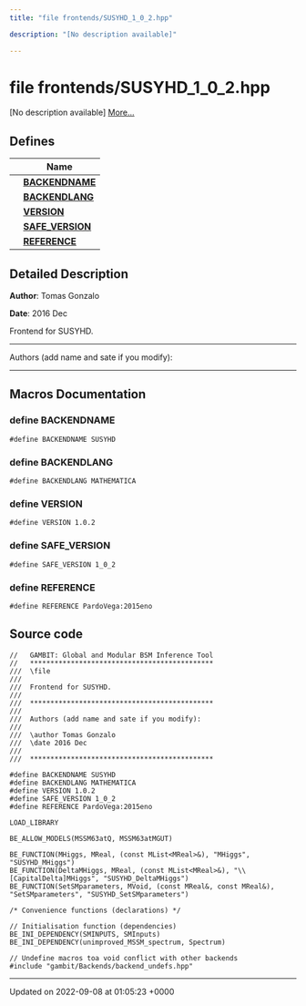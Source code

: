 ```yaml
---
title: "file frontends/SUSYHD_1_0_2.hpp"

description: "[No description available]"

---
```


# file frontends/SUSYHD_1_0_2.hpp

[No description available] [More...](#detailed-description)

## Defines

|                | Name           |
| -------------- | -------------- |
|  | **[BACKENDNAME](/documentation/code/files/susyhd__1__0__2_8hpp/)**  |
|  | **[BACKENDLANG](/documentation/code/files/susyhd__1__0__2_8hpp/)**  |
|  | **[VERSION](/documentation/code/files/susyhd__1__0__2_8hpp/)**  |
|  | **[SAFE_VERSION](/documentation/code/files/susyhd__1__0__2_8hpp/)**  |
|  | **[REFERENCE](/documentation/code/files/susyhd__1__0__2_8hpp/)**  |

## Detailed Description


**Author**: Tomas Gonzalo 

**Date**: 2016 Dec

Frontend for SUSYHD.



------------------

Authors (add name and sate if you modify):



------------------




## Macros Documentation

### define BACKENDNAME

```
#define BACKENDNAME SUSYHD
```


### define BACKENDLANG

```
#define BACKENDLANG MATHEMATICA
```


### define VERSION

```
#define VERSION 1.0.2
```


### define SAFE_VERSION

```
#define SAFE_VERSION 1_0_2
```


### define REFERENCE

```
#define REFERENCE PardoVega:2015eno
```


## Source code

```
//   GAMBIT: Global and Modular BSM Inference Tool
//   *********************************************
///  \file
///
///  Frontend for SUSYHD.
///
///  *********************************************
///
///  Authors (add name and sate if you modify):
///
///  \author Tomas Gonzalo
///  \date 2016 Dec
///
///  *********************************************

#define BACKENDNAME SUSYHD
#define BACKENDLANG MATHEMATICA
#define VERSION 1.0.2
#define SAFE_VERSION 1_0_2
#define REFERENCE PardoVega:2015eno

LOAD_LIBRARY

BE_ALLOW_MODELS(MSSM63atQ, MSSM63atMGUT)

BE_FUNCTION(MHiggs, MReal, (const MList<MReal>&), "MHiggs", "SUSYHD_MHiggs")
BE_FUNCTION(DeltaMHiggs, MReal, (const MList<MReal>&), "\\[CapitalDelta]MHiggs", "SUSYHD_DeltaMHiggs")
BE_FUNCTION(SetSMparameters, MVoid, (const MReal&, const MReal&), "SetSMparameters", "SUSYHD_SetSMparameters")

/* Convenience functions (declarations) */

// Initialisation function (dependencies)
BE_INI_DEPENDENCY(SMINPUTS, SMInputs)
BE_INI_DEPENDENCY(unimproved_MSSM_spectrum, Spectrum)

// Undefine macros toa void conflict with other backends
#include "gambit/Backends/backend_undefs.hpp"
```


-------------------------------

Updated on 2022-09-08 at 01:05:23 +0000
